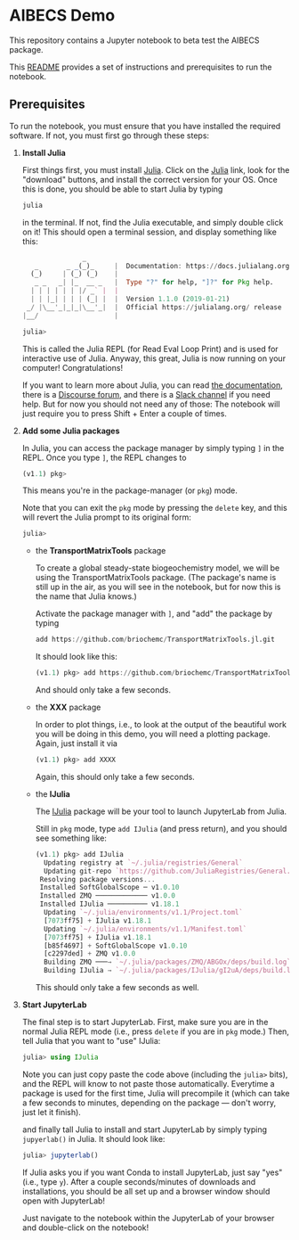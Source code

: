 # AIBECS Demo

This repository contains a Jupyter notebook to beta test the AIBECS package.

This [README](https://github.com/briochemc/AIBECS_demo/blob/master/README.md) provides a set of instructions and prerequisites to run the notebook.

## Prerequisites

To run the notebook, you must ensure that you have installed the required software.
If not, you must first go through these steps:

1. **Install Julia**

    First things first, you must install [Julia](https://julialang.org). Click on the [Julia](https://julialang.org) link, look for the "download" buttons, and install the correct version for your OS.
    Once this is done, you should be able to start Julia by typing

    ```bash
    julia
    ```

    in the terminal.
    If not, find the Julia executable, and simply double click on it!
    This should open a terminal session, and display something like this:

    ```julia
                   _
       _       _ _(_)_     |  Documentation: https://docs.julialang.org
      (_)     | (_) (_)    |
       _ _   _| |_  __ _   |  Type "?" for help, "]?" for Pkg help.
      | | | | | | |/ _` |  |
      | | |_| | | | (_| |  |  Version 1.1.0 (2019-01-21)
     _/ |\__'_|_|_|\__'_|  |  Official https://julialang.org/ release
    |__/                   |

    julia>
    ```

    This is called the Julia REPL (for Read Eval Loop Print) and is used for interactive use of Julia.
    Anyway, this great, Julia is now running on your computer! Congratulations!

    If you want to learn more about Julia, you can read [the documentation](https://docs.julialang.org/en/v1/), there is a [Discourse forum](https://discourse.julialang.org/), and there is a [Slack channel](https://julialang.slack.com/messages) if you need help.
    But for now you should not need any of those: The notebook will just require you to press Shift + Enter a couple of times.

2. **Add some Julia packages**

    In Julia, you can access the package manager by simply typing `]` in the REPL.
    Once you type `]`, the REPL changes to

    ```julia
    (v1.1) pkg>
    ```

    This means you're in the package-manager (or `pkg`) mode.

    Note that you can exit the `pkg` mode by pressing the `delete` key, and this will revert the Julia prompt to its original form:

    ```julia
    julia>
    ```

    - the **TransportMatrixTools** package

        To create a global steady-state biogeochemistry model, we will be using the TransportMatrixTools package.
        (The package's name is still up in the air, as you will see in the notebook, but for now this is the name that Julia knows.)

        Activate the package manager with `]`, and "add" the package by typing

        ```julia
        add https://github.com/briochemc/TransportMatrixTools.jl.git
        ```

        It should look like this:

        ```julia
        (v1.1) pkg> add https://github.com/briochemc/TransportMatrixTools.jl.git
        ```

        And should only take a few seconds.

    - the **XXX** package

        In order to plot things, i.e., to look at the output of the beautiful work you will be doing in this demo, you will need a plotting package.
        Again, just install it via

        ```julia
        (v1.1) pkg> add XXXX
        ```

        Again, this should only take a few seconds.

    - the **IJulia**

        The [IJulia](https://github.com/JuliaLang/IJulia.jl) package will be your tool to launch JupyterLab from Julia.

        Still in `pkg` mode, type `add IJulia` (and press return), and you should see something like:

        ```julia
        (v1.1) pkg> add IJulia
          Updating registry at `~/.julia/registries/General`
          Updating git-repo `https://github.com/JuliaRegistries/General.git`
         Resolving package versions...
         Installed SoftGlobalScope ─ v1.0.10
         Installed ZMQ ───────────── v1.0.0
         Installed IJulia ────────── v1.18.1
          Updating `~/.julia/environments/v1.1/Project.toml`
          [7073ff75] + IJulia v1.18.1
          Updating `~/.julia/environments/v1.1/Manifest.toml`
          [7073ff75] + IJulia v1.18.1
          [b85f4697] + SoftGlobalScope v1.0.10
          [c2297ded] + ZMQ v1.0.0
          Building ZMQ ───→ `~/.julia/packages/ZMQ/ABGOx/deps/build.log`
          Building IJulia → `~/.julia/packages/IJulia/gI2uA/deps/build.log`
        ```

        This should only take a few seconds as well.


3. **Start JupyterLab**

    The final step is to start JupyterLab.
    First, make sure you are in the normal Julia REPL mode (i.e., press `delete` if you are in `pkg` mode.)
    Then, tell Julia that you want to "use" IJulia:

    ```julia
    julia> using IJulia
    ```

    Note you can just copy paste the code above (including the `julia>` bits), and the REPL will know to not paste those automatically.
    Everytime a package is used for the first time, Julia will precompile it (which can take a few seconds to minutes, depending on the package — don't worry, just let it finish).

    and finally tall Julia to install and start JupyterLab by simply typing `jupyerlab()` in Julia. It should look like:

    ```julia
    julia> jupyterlab()
    ```

    If Julia asks you if you want Conda to install JupyterLab, just say "yes" (i.e., type `y`).
    After a couple seconds/minutes of downloads and installations, you should be all set up and a browser window should open with JupyterLab!

    Just navigate to the notebook within the JupyterLab of your browser and double-click on the notebook!

